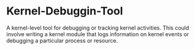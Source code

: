 # Kernel-Debuggin-Tool
A kernel-level tool for debugging or tracking kernel activities. This could involve writing a kernel module that logs information on kernel events or debugging a particular process or resource.
